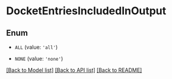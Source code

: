 # DocketEntriesIncludedInOutput


## Enum

* `ALL` (value: `'all'`)

* `NONE` (value: `'none'`)

[[Back to Model list]](../README.md#documentation-for-models) [[Back to API list]](../README.md#documentation-for-api-endpoints) [[Back to README]](../README.md)


